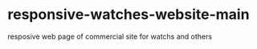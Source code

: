 # responsive-watches-website-main



resposive web page of commercial site for watchs and others




